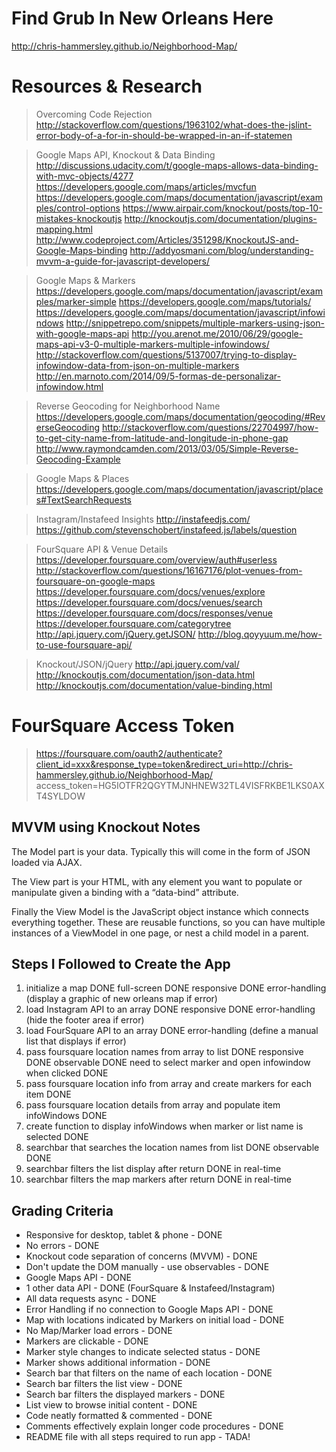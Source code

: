 # Find Grub In New Orleans Here
http://chris-hammersley.github.io/Neighborhood-Map/

# Resources & Research

> Overcoming Code Rejection
http://stackoverflow.com/questions/1963102/what-does-the-jslint-error-body-of-a-for-in-should-be-wrapped-in-an-if-statemen

> Google Maps API, Knockout & Data Binding
http://discussions.udacity.com/t/google-maps-allows-data-binding-with-mvc-objects/4277
https://developers.google.com/maps/articles/mvcfun
https://developers.google.com/maps/documentation/javascript/examples/control-options
https://www.airpair.com/knockout/posts/top-10-mistakes-knockoutjs
http://knockoutjs.com/documentation/plugins-mapping.html
http://www.codeproject.com/Articles/351298/KnockoutJS-and-Google-Maps-binding
http://addyosmani.com/blog/understanding-mvvm-a-guide-for-javascript-developers/

> Google Maps & Markers
https://developers.google.com/maps/documentation/javascript/examples/marker-simple
https://developers.google.com/maps/tutorials/
https://developers.google.com/maps/documentation/javascript/infowindows
http://snippetrepo.com/snippets/multiple-markers-using-json-with-google-maps-api
http://you.arenot.me/2010/06/29/google-maps-api-v3-0-multiple-markers-multiple-infowindows/
http://stackoverflow.com/questions/5137007/trying-to-display-infowindow-data-from-json-on-multiple-markers
http://en.marnoto.com/2014/09/5-formas-de-personalizar-infowindow.html

> Reverse Geocoding for Neighborhood Name
https://developers.google.com/maps/documentation/geocoding/#ReverseGeocoding
http://stackoverflow.com/questions/22704997/how-to-get-city-name-from-latitude-and-longitude-in-phone-gap
http://www.raymondcamden.com/2013/03/05/Simple-Reverse-Geocoding-Example

> Google Maps & Places
https://developers.google.com/maps/documentation/javascript/places#TextSearchRequests

> Instagram/Instafeed Insights
http://instafeedjs.com/
https://github.com/stevenschobert/instafeed.js/labels/question

> FourSquare API & Venue Details
https://developer.foursquare.com/overview/auth#userless
http://stackoverflow.com/questions/16167176/plot-venues-from-foursquare-on-google-maps
https://developer.foursquare.com/docs/venues/explore
https://developer.foursquare.com/docs/venues/search
https://developer.foursquare.com/docs/responses/venue
https://developer.foursquare.com/categorytree
http://api.jquery.com/jQuery.getJSON/
http://blog.qoyyuum.me/how-to-use-foursquare-api/

> Knockout/JSON/jQuery
http://api.jquery.com/val/
http://knockoutjs.com/documentation/json-data.html
http://knockoutjs.com/documentation/value-binding.html

# FourSquare Access Token
> https://foursquare.com/oauth2/authenticate?client_id=xxx&response_type=token&redirect_uri=http://chris-hammersley.github.io/Neighborhood-Map/
> access_token=HG5IOTFR2QGYTMJNHNEW32TL4VISFRKBE1LKS0AXT4SYLDOW

## MVVM using Knockout Notes
The Model part is your data. Typically this will come in the form of JSON loaded via AJAX.

The View part is your HTML, with any element you want to populate or manipulate given a binding with a “data-bind” attribute.

Finally the View Model is the JavaScript object instance which connects everything together. These are reusable functions, so you can have multiple instances of a ViewModel in one page, or nest a child model in a parent.

## Steps I Followed to Create the App
1. initialize a map DONE
    full-screen DONE
    responsive DONE
    error-handling (display a graphic of new orleans map if error)
2. load Instagram API to an array DONE
    responsive DONE
    error-handling (hide the footer area if error)
3. load FourSquare API to an array DONE
    error-handling (define a manual list that displays if error)
4. pass foursquare location names from array to list DONE
    responsive DONE
    observable DONE
    need to select marker and open infowindow when clicked DONE
5. pass foursquare location info from array and create markers for each item DONE
6. pass foursquare location details from array and populate item infoWindows DONE
7. create function to display infoWindows when marker or list name is selected DONE
8. searchbar that searches the location names from list DONE
    observable DONE
9. searchbar filters the list display
    after return DONE
    in real-time
10. searchbar filters the map markers
    after return DONE
    in real-time

## Grading Criteria
* Responsive for desktop, tablet & phone - DONE
* No errors - DONE
* Knockout code separation of concerns (MVVM) - DONE
* Don't update the DOM manually - use observables - DONE
* Google Maps API - DONE
* 1 other data API - DONE (FourSquare & Instafeed/Instagram)
* All data requests async - DONE
* Error Handling if no connection to Google Maps API - DONE
* Map with locations indicated by Markers on initial load - DONE
* No Map/Marker load errors - DONE
* Markers are clickable - DONE
* Marker style changes to indicate selected status - DONE
* Marker shows additional information - DONE
* Search bar that filters on the name of each location - DONE
* Search bar filters the list view - DONE
* Search bar filters the displayed markers - DONE
* List view to browse initial content - DONE
* Code neatly formatted & commented - DONE
* Comments effectively explain longer code procedures - DONE
* README file with all steps required to run app - TADA!